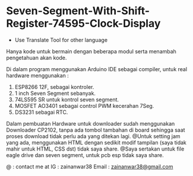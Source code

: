 # Seven-Segment-With-Shift-Register-74595-Clock-Display
* Use Translate Tool for other language
  
Hanya kode untuk bermain dengan beberapa modul serta menambah pengetahuan akan kode.

Di dalam program menggunakan Arduino IDE sebagai compiler, untuk real hardware menggunakan :
1. ESP8266 12F, sebagai kontroler.
2. 1 inch Seven Segment sebanyak.
3. 74LS595 SR untuk kontrol seven segment.
4. MOSFET AO3401 sebagai control PWM kecerahan 7Seg.
5. DS3231 sebagai RTC.

Dalam pembuatan Hardware untuk downloader sudah menggunakan Downloader CP2102, tanpa ada tombol tambahan di board sehingga saat proses download tidak perlu ada yang ditekan lagi.
@Untuk setting jam yang ada, menggunakan HTML dengan sedikit modif tampilan (saya tidak mahir untuk HTML, CSS dst) tidak saya share.
@Saya sertakan untuk file eagle drive dan seven segment, untuk pcb esp tidak saya share.

@ : contact me at 
    IG     : zainanwar38
    Email  : zainanwar38@gmail.com
